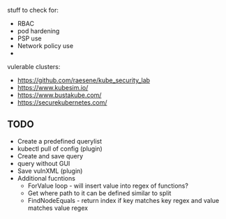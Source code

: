 stuff to check for:
* RBAC
* pod hardening
* PSP use
* Network policy use
* 

vulerable clusters:
* https://github.com/raesene/kube_security_lab
* https://www.kubesim.io/
* https://www.bustakube.com/
* https://securekubernetes.com/


## TODO
* Create a predefined querylist
* kubectl pull of config (plugin)
* Create and save query
* query without GUI
* Save vulnXML (plugin)
* Additional fucntions
  * ForValue loop - will insert value into regex of functions?
  * Get where path to it can be defined similar to split
  * FindNodeEquals - return index if key matches key regex and value matches value regex
